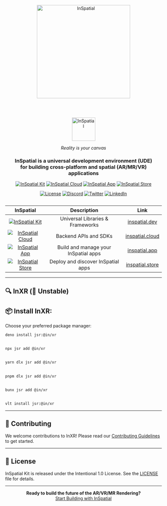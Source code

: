 <div align="center">
    <a href="https://inspatial.io" target="_blank">
    <p align="center">
    <picture>
    <source media="(prefers-color-scheme: light)" srcset="https://inspatial-storage.s3.eu-west-2.amazonaws.com/media/icon-brutal-dark.svg">
      <source media="(prefers-color-scheme: dark)" srcset="https://inspatial-storage.s3.eu-west-2.amazonaws.com/media/icon-brutal-light.svg">
        <img src="https://inspatial-storage.s3.eu-west-2.amazonaws.com/media/icon-brutal-dark.svg" alt="InSpatial" width="300">
    </picture>
</p>
   </a>

   <br>
   <br>

<p align="center">
  <a href="https://inspatial.io" target="_blank">
    <picture>
        <source media="(prefers-color-scheme: light)" srcset="https://inspatial-storage.s3.eu-west-2.amazonaws.com/media/logo-dark.svg">
        <source media="(prefers-color-scheme: dark)" srcset="https://inspatial-storage.s3.eu-west-2.amazonaws.com/media/logo-light.svg">
        <img src="https://inspatial-storage.s3.eu-west-2.amazonaws.com/media/logo-dark.svg" height="75" alt="InSpatial">
    </picture>
    </a>
</p>

_Reality is your canvas_

  <h3 align="center">
    InSpatial is a universal development environment (UDE) <br> for building cross-platform and spatial (AR/MR/VR) applications
  </h3>

[![InSpatial Kit](https://inspatial-storage.s3.eu-west-2.amazonaws.com/media/dev-badge.svg)](https://www.inspatial.dev)
[![InSpatial Cloud](https://inspatial-storage.s3.eu-west-2.amazonaws.com/media/cloud-badge.svg)](https://www.inspatial.cloud)
[![InSpatial App](https://inspatial-storage.s3.eu-west-2.amazonaws.com/media/app-badge.svg)](https://www.inspatial.io)
[![InSpatial Store](https://inspatial-storage.s3.eu-west-2.amazonaws.com/media/store-badge.svg)](https://www.inspatial.store)

[![License](https://img.shields.io/badge/license-Apache%202.0-blue.svg)](https://opensource.org/licenses/Apache-2.0)
[![Discord](https://img.shields.io/badge/discord-join_us-5a66f6.svg?style=flat-square)](https://discord.gg/inspatiallabs)
[![Twitter](https://img.shields.io/badge/twitter-follow_us-1d9bf0.svg?style=flat-square)](https://twitter.com/inspatiallabs)
[![LinkedIn](https://img.shields.io/badge/linkedin-connect_with_us-0a66c2.svg?style=flat-square)](https://www.linkedin.com/company/inspatiallabs)

</div>

##

<div align="center">

<table align="center">
  <thead>
    <tr>
      <th align="center">InSpatial</th>
      <th align="center">Description</th>
      <th align="center">Link</th>
    </tr>
  </thead>
  <tbody>
    <tr>
      <td align="center">
        <a href="https://www.inspatial.dev">
          <img src="https://inspatial-storage.s3.eu-west-2.amazonaws.com/media/dev-badge.svg" alt="InSpatial Kit">
        </a>
      </td>
      <td align="center">Universal Libraries & Frameworks</td>
      <td align="center"><a href="https://www.inspatial.dev">inspatial.dev</a></td>
    </tr>
    <tr>
      <td align="center">
        <a href="https://www.inspatial.cloud">
          <img src="https://inspatial-storage.s3.eu-west-2.amazonaws.com/media/cloud-badge.svg" alt="InSpatial Cloud">
        </a>
      </td>
      <td align="center">Backend APIs and SDKs</td>
      <td align="center"><a href="https://www.inspatial.cloud">inspatial.cloud</a></td>
    </tr>
    <tr>
      <td align="center">
        <a href="https://www.inspatial.io">
          <img src="https://inspatial-storage.s3.eu-west-2.amazonaws.com/media/app-badge.svg" alt="InSpatial App">
        </a>
      </td>
      <td align="center">Build and manage your InSpatial apps</td>
      <td align="center"><a href="https://www.inspatial.io">inspatial.app</a></td>
    </tr>
    <tr>
      <td align="center">
        <a href="https://www.inspatial.store">
          <img src="https://inspatial-storage.s3.eu-west-2.amazonaws.com/media/store-badge.svg" alt="InSpatial Store">
        </a>
      </td>
      <td align="center">Deploy and discover InSpatial apps</td>
      <td align="center"><a href="https://www.inspatial.store">inspatial.store</a></td>
    </tr>
  </tbody>
</table>

</p>
</div>

---

## 🔍 InXR (🔴 Unstable)


## 📦 Install InXR:

Choose your preferred package manager:

```bash
deno install jsr:@in/xr
```

##

```bash
npx jsr add @in/xr
```

##

```bash
yarn dlx jsr add @in/xr
```

##

```bash
pnpm dlx jsr add @in/xr
```

##

```bash
bunx jsr add @in/xr
```

##

```bash
vlt install jsr:@in/xr
```

---

## 🤝 Contributing

We welcome contributions to InXR! Please read our [Contributing Guidelines](CONTRIBUTING.md) to get started.

---

## 📄 License

InSpatial Kit is released under the Intentional 1.0 License. See the [LICENSE](LICENSE) file for details.

---

<div align="center">
  <strong>Ready to build the future of the AR/VR/MR Rendering?</strong>
  <br>
  <a href="https://www.inspatial.io">Start Building with InSpatial</a>
</div>

